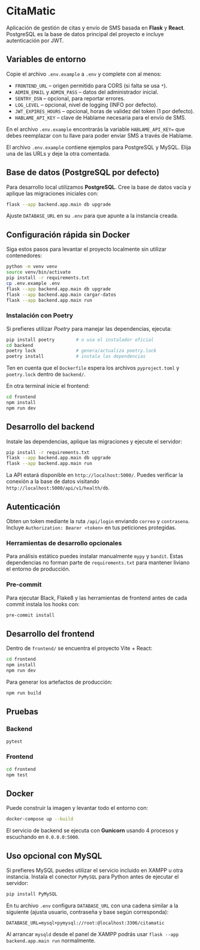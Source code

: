 # CitaMatic

Aplicación de gestión de citas y envío de SMS basada en **Flask** y **React**.
PostgreSQL es la base de datos principal del proyecto e incluye autenticación por JWT.

## Variables de entorno

Copie el archivo `.env.example` a `.env` y complete con al menos:

- `FRONTEND_URL` – origen permitido para CORS (si falta se usa `*`).
- `ADMIN_EMAIL` y `ADMIN_PASS` – datos del administrador inicial.
- `SENTRY_DSN` – opcional, para reportar errores.
- `LOG_LEVEL` – opcional, nivel de logging (INFO por defecto).
- `JWT_EXPIRES_HOURS` – opcional, horas de validez del token (1 por defecto).
- `HABLAME_API_KEY` – clave de Hablame necesaria para el envío de SMS.

En el archivo `.env.example` encontrarás la variable `HABLAME_API_KEY=`
que debes reemplazar con tu llave para poder enviar SMS a través de Hablame.

El archivo `.env.example` contiene ejemplos para PostgreSQL y MySQL. Elija una de las URLs y deje la otra comentada.
## Base de datos (PostgreSQL por defecto)

Para desarrollo local utilizamos **PostgreSQL**. Cree la base de datos vacía y
aplique las migraciones iniciales con:
```bash
flask --app backend.app.main db upgrade
```


Ajuste `DATABASE_URL` en su `.env` para que apunte a la instancia creada.

## Configuración rápida sin Docker

Siga estos pasos para levantar el proyecto localmente sin utilizar contenedores:

```bash
python -m venv venv
source venv/bin/activate
pip install -r requirements.txt
cp .env.example .env
flask --app backend.app.main db upgrade
flask --app backend.app.main cargar-datos
flask --app backend.app.main run
```

### Instalación con Poetry

Si prefieres utilizar *Poetry* para manejar las dependencias, ejecuta:

```bash
pip install poetry        # o usa el instalador oficial
cd backend
poetry lock               # genera/actualiza poetry.lock
poetry install            # instala las dependencias
```

Ten en cuenta que el `Dockerfile` espera los archivos `pyproject.toml` y
`poetry.lock` dentro de `backend/`.

En otra terminal inicie el frontend:

```bash
cd frontend
npm install
npm run dev
```

## Desarrollo del backend

Instale las dependencias, aplique las migraciones y ejecute el servidor:

```bash
pip install -r requirements.txt
flask --app backend.app.main db upgrade
flask --app backend.app.main run
```

La API estará disponible en `http://localhost:5000/`.
Puedes verificar la conexión a la base de datos visitando
`http://localhost:5000/api/v1/health/db`.
## Autenticación

Obten un token mediante la ruta `/api/login` enviando `correo` y `contrasena`.
Incluye `Authorization: Bearer <token>` en tus peticiones protegidas.

### Herramientas de desarrollo opcionales

Para análisis estático puedes instalar manualmente `mypy` y `bandit`. Estas
dependencias no forman parte de `requirements.txt` para mantener liviano el
entorno de producción.

### Pre-commit

Para ejecutar Black, Flake8 y las herramientas de frontend antes de cada
commit instala los hooks con:

```bash
pre-commit install
```

## Desarrollo del frontend

Dentro de `frontend/` se encuentra el proyecto Vite + React:

```bash
cd frontend
npm install
npm run dev
```

Para generar los artefactos de producción:
```bash
npm run build
```
## Pruebas

### Backend

```bash
pytest
```

### Frontend

```bash
cd frontend
npm test
```


## Docker

Puede construir la imagen y levantar todo el entorno con:

```bash
docker-compose up --build
```

El servicio de backend se ejecuta con **Gunicorn** usando 4 procesos y
escuchando en `0.0.0.0:5000`.

## Uso opcional con MySQL

Si prefieres MySQL puedes utilizar el servicio incluido en XAMPP u otra
instancia. Instala el conector `PyMySQL` para Python antes de ejecutar el
servidor:

```bash
pip install PyMySQL
```

En tu archivo `.env` configura `DATABASE_URL` con una cadena similar a la
siguiente (ajusta usuario, contraseña y base según corresponda):

```env
DATABASE_URL=mysql+pymysql://root:@localhost:3306/citamatic
```

Al arrancar `mysqld` desde el panel de XAMPP podrás usar `flask --app backend.app.main run` normalmente.

